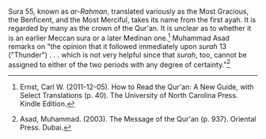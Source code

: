 Sura 55, known as _ar-Rahman_, translated variously as the Most Gracious, the Benficent, and the Most Merciful,  takes its name from the first ayah. It is regarded by many as the crown of the Qur'an. It is unclear as to whether it is an earlier Meccan sura or a later Medinan one.[^1] Muhammad Asad remarks on "the opinion that it followed immediately upon _surah_ 13 \("Thunder"\) . . . which is not very helpful since that _surah_, too, cannot be assigned to either of the two periods with any degree of certainty."[^2]

[^1]: Ernst, Carl W. \(2011-12-05\). How to Read the Qur'an: A New Guide, with Select Translations \(p. 40\). The University of North Carolina Press. Kindle Edition. 

[^2]: Asad, Muhammad. \(2003\). The Message of the Qur'an \(p. 937\). Oriental Press. Dubai.

